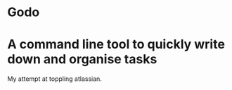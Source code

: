 # Godo

# A command line tool to quickly write down and organise tasks
My attempt at toppling atlassian.